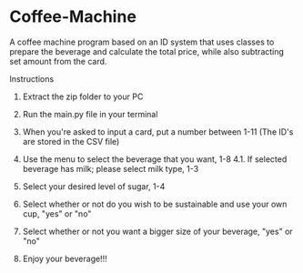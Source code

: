 # Coffee-Machine
A coffee machine program based on an ID system that uses classes to prepare the beverage and calculate the total price, while also subtracting set amount from the card. 

Instructions

1. Extract the zip folder to your PC

2. Run the main.py file in your terminal

3. When you're asked to input a card, put a number between 1-11
(The ID's are stored in the CSV file)

4. Use the menu to select the beverage that you want, 1-8
4.1. If selected beverage has milk; please select milk type, 1-3

5. Select your desired level of sugar, 1-4

6. Select whether or not do you wish to be sustainable and use your own cup, "yes" or "no"

7. Select whether or not you want a bigger size of your beverage, "yes" or "no"

8. Enjoy your beverage!!!
